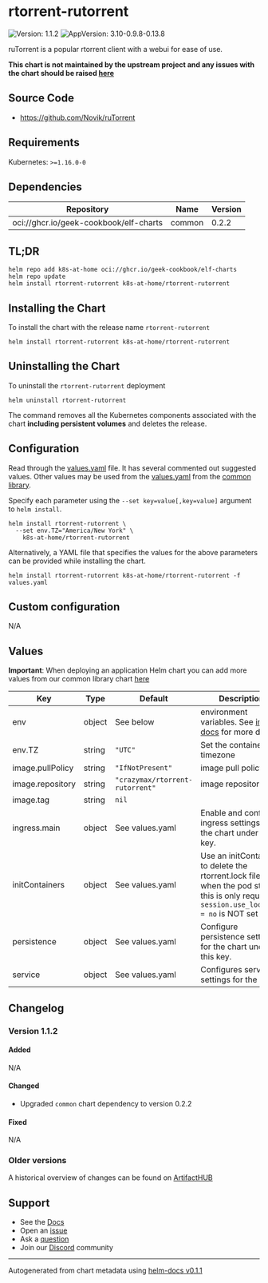 # rtorrent-rutorrent

![Version: 1.1.2](https://img.shields.io/badge/Version-1.1.2-informational?style=flat-square) ![AppVersion: 3.10-0.9.8-0.13.8](https://img.shields.io/badge/AppVersion-3.10--0.9.8--0.13.8-informational?style=flat-square)

ruTorrent is a popular rtorrent client with a webui for ease of use.

**This chart is not maintained by the upstream project and any issues with the chart should be raised [here](https://github.com/k8s-at-home/charts/issues/new/choose)**

## Source Code

* <https://github.com/Novik/ruTorrent>

## Requirements

Kubernetes: `>=1.16.0-0`

## Dependencies

| Repository | Name | Version |
|------------|------|---------|
| oci://ghcr.io/geek-cookbook/elf-charts | common | 0.2.2 |

## TL;DR

```console
helm repo add k8s-at-home oci://ghcr.io/geek-cookbook/elf-charts
helm repo update
helm install rtorrent-rutorrent k8s-at-home/rtorrent-rutorrent
```

## Installing the Chart

To install the chart with the release name `rtorrent-rutorrent`

```console
helm install rtorrent-rutorrent k8s-at-home/rtorrent-rutorrent
```

## Uninstalling the Chart

To uninstall the `rtorrent-rutorrent` deployment

```console
helm uninstall rtorrent-rutorrent
```

The command removes all the Kubernetes components associated with the chart **including persistent volumes** and deletes the release.

## Configuration

Read through the [values.yaml](./values.yaml) file. It has several commented out suggested values.
Other values may be used from the [values.yaml](https://github.com/k8s-at-home/library-charts/tree/main/charts/stable/common/values.yaml) from the [common library](https://github.com/k8s-at-home/library-charts/tree/main/charts/stable/common).

Specify each parameter using the `--set key=value[,key=value]` argument to `helm install`.

```console
helm install rtorrent-rutorrent \
  --set env.TZ="America/New York" \
    k8s-at-home/rtorrent-rutorrent
```

Alternatively, a YAML file that specifies the values for the above parameters can be provided while installing the chart.

```console
helm install rtorrent-rutorrent k8s-at-home/rtorrent-rutorrent -f values.yaml
```

## Custom configuration

N/A

## Values

**Important**: When deploying an application Helm chart you can add more values from our common library chart [here](https://github.com/k8s-at-home/library-charts/tree/main/charts/stable/common)

| Key | Type | Default | Description |
|-----|------|---------|-------------|
| env | object | See below | environment variables. See [image docs](https://github.com/crazy-max/docker-rtorrent-rutorrent#environment-variables) for more details. |
| env.TZ | string | `"UTC"` | Set the container timezone |
| image.pullPolicy | string | `"IfNotPresent"` | image pull policy |
| image.repository | string | `"crazymax/rtorrent-rutorrent"` | image repository |
| image.tag | string | `nil` |  |
| ingress.main | object | See values.yaml | Enable and configure ingress settings for the chart under this key. |
| initContainers | object | See values.yaml | Use an initContainer to delete the rtorrent.lock file when the pod starts this is only required if `session.use_lock.set = no` is NOT set |
| persistence | object | See values.yaml | Configure persistence settings for the chart under this key. |
| service | object | See values.yaml | Configures service settings for the chart. |

## Changelog

### Version 1.1.2

#### Added

N/A

#### Changed

* Upgraded `common` chart dependency to version 0.2.2

#### Fixed

N/A

### Older versions

A historical overview of changes can be found on [ArtifactHUB](https://artifacthub.io/packages/helm/k8s-at-home/rtorrent-rutorrent?modal=changelog)

## Support

- See the [Docs](https://docs.k8s-at-home.com/our-helm-charts/getting-started/)
- Open an [issue](https://github.com/k8s-at-home/charts/issues/new/choose)
- Ask a [question](https://github.com/k8s-at-home/organization/discussions)
- Join our [Discord](https://discord.gg/sTMX7Vh) community

----------------------------------------------
Autogenerated from chart metadata using [helm-docs v0.1.1](https://github.com/k8s-at-home/helm-docs/releases/v0.1.1)
